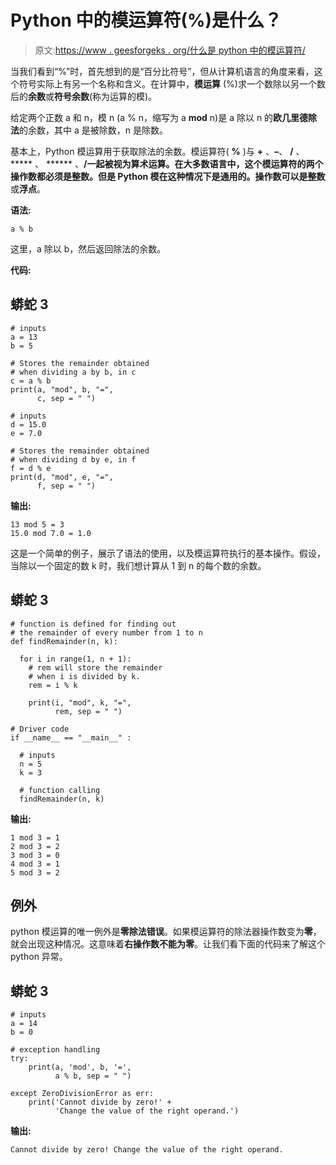 # Python 中的模运算符(%)是什么？

> 原文:[https://www . geesforgeks . org/什么是 python 中的模运算符/](https://www.geeksforgeeks.org/what-is-a-modulo-operator-in-python/)

当我们看到“%”时，首先想到的是“百分比符号”，但从计算机语言的角度来看，这个符号实际上有另一个名称和含义。在计算中，**模运算** (%)求一个数除以另一个数后的**余数**或**符号余数**(称为运算的模)。

给定两个正数 a 和 n，模 n (a % n，缩写为 a **mod** n)是 a 除以 n 的**欧几里德除法**的余数，其中 a 是被除数，n 是除数。

基本上，Python 模运算用于获取除法的余数。模运算符( **%** )与 **+** 、**–**、 **/** 、 ***** 、 ****** 、**/**一起被视为算术运算。在大多数语言中，这个模运算符的两个操作数都必须是整数。但是 Python 模在这种情况下是通用的。操作数可以是**整数**或**浮点**。

**语法:**

```
a % b

```

这里，a 除以 b，然后返回除法的余数。

**代码:**

## 蟒蛇 3

```
# inputs
a = 13
b = 5

# Stores the remainder obtained 
# when dividing a by b, in c
c = a % b      
print(a, "mod", b, "=",
      c, sep = " ")

# inputs
d = 15.0
e = 7.0

# Stores the remainder obtained 
# when dividing d by e, in f
f = d % e
print(d, "mod", e, "=", 
      f, sep = " ")
```

**输出:**

```
13 mod 5 = 3
15.0 mod 7.0 = 1.0

```

这是一个简单的例子，展示了语法的使用，以及模运算符执行的基本操作。假设，当除以一个固定的数 k 时，我们想计算从 1 到 n 的每个数的余数。

## 蟒蛇 3

```
# function is defined for finding out 
# the remainder of every number from 1 to n
def findRemainder(n, k):

  for i in range(1, n + 1):
    # rem will store the remainder 
    # when i is divided by k.
    rem = i % k  

    print(i, "mod", k, "=", 
          rem, sep = " ")

# Driver code
if __name__ == "__main__" :

  # inputs
  n = 5
  k = 3

  # function calling
  findRemainder(n, k)
```

**输出:**

```
1 mod 3 = 1
2 mod 3 = 2
3 mod 3 = 0
4 mod 3 = 1
5 mod 3 = 2

```

## 例外

python 模运算的唯一例外是**零除法错误**。如果模运算符的除法器操作数变为**零**，就会出现这种情况。这意味着**右操作数不能为零**。让我们看下面的代码来了解这个 python 异常。

## 蟒蛇 3

```
# inputs
a = 14
b = 0

# exception handling
try:
    print(a, 'mod', b, '=',
          a % b, sep = " ")

except ZeroDivisionError as err:
    print('Cannot divide by zero!' +
          'Change the value of the right operand.')
```

**输出:**

```
Cannot divide by zero! Change the value of the right operand.

```